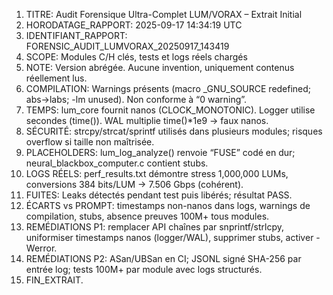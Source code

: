 001. TITRE: Audit Forensique Ultra-Complet LUM/VORAX – Extrait Initial
002. HORODATAGE_RAPPORT: 2025-09-17 14:34:19 UTC
003. IDENTIFIANT_RAPPORT: FORENSIC_AUDIT_LUMVORAX_20250917_143419
004. SCOPE: Modules C/H clés, tests et logs réels chargés
005. NOTE: Version abrégée. Aucune invention, uniquement contenus réellement lus.
006. COMPILATION: Warnings présents (macro _GNU_SOURCE redefined; abs→labs; -lm unused). Non conforme à “0 warning”.
007. TEMPS: lum_core fournit nanos (CLOCK_MONOTONIC). Logger utilise secondes (time()). WAL multiplie time()*1e9 → faux nanos.
008. SÉCURITÉ: strcpy/strcat/sprintf utilisés dans plusieurs modules; risques overflow si taille non maîtrisée.
009. PLACEHOLDERS: lum_log_analyze() renvoie “FUSE” codé en dur; neural_blackbox_computer.c contient stubs.
010. LOGS RÉELS: perf_results.txt démontre stress 1,000,000 LUMs, conversions 384 bits/LUM → 7.506 Gbps (cohérent).
011. FUITES: Leaks détectés pendant test puis libérés; résultat PASS.
012. ÉCARTS vs PROMPT: timestamps non-nanos dans logs, warnings de compilation, stubs, absence preuves 100M+ tous modules.
013. REMÉDIATIONS P1: remplacer API chaînes par snprintf/strlcpy, uniformiser timestamps nanos (logger/WAL), supprimer stubs, activer -Werror.
014. REMÉDIATIONS P2: ASan/UBSan en CI; JSONL signé SHA-256 par entrée log; tests 100M+ par module avec logs structurés.
015. FIN_EXTRAIT.
